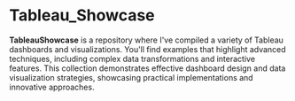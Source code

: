 # Tableau_Showcase
**TableauShowcase** is a repository where I've compiled a variety of Tableau dashboards and visualizations. You'll find examples that highlight advanced techniques, including complex data transformations and interactive features. This collection demonstrates effective dashboard design and data visualization strategies, showcasing practical implementations and innovative approaches.
